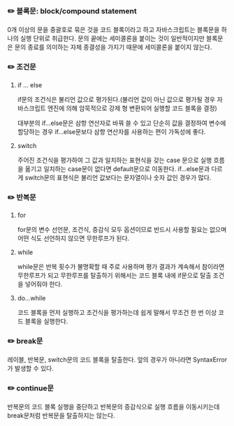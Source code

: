 ### ✏️ 블록문: block/compound statement

0개 이상의 문을 중괄호로 묶은 것을 코드 블록이라고 하고 자바스크립트는 블록문을 하나의 실행 단위로 취급한다. 문의 끝에는 세미콜론을 붙이는 것이 일반적이지만 블록문은 문의 종료를 의미하는 자체 종결성을 가지기 때문에 세미콜론을 붙이지 않는다.

### ✏️ 조건문

1. if … else

   if문의 조건식은 불리언 값으로 평가된다.(불리언 값이 아닌 값으로 평가될 경우 자바스크립트 엔진에 의해 암묵적으로 강제 형 변환되어 실행할 코드 블록을 결정)

   대부분의 if…else문은 삼항 연산자로 바꿔 쓸 수 있고 단순히 값을 결정하여 변수에 할당하는 경우 if…else문보다 삼항 연산자를 사용하는 편이 가독성에 좋다.

2. switch

   주어진 조건식을 평가하여 그 값과 일치하는 표현식을 갖는 case 문으로 실행 흐름을 옮기고 일치하는 case문이 없다면 default문으로 이동한다. if…else문과 다르게 switch문의 표현식은 불리언 값보다는 문자열이나 숫자 값인 경우가 많다.

### ✏️ 반복문

1. for

   for문의 변수 선언문, 조건식, 증감식 모두 옵션이므로 반드시 사용할 필요는 없으며 어떤 식도 선언하지 않으면 무한루프가 된다.

2. while

   while문은 반복 횟수가 불명확할 때 주로 사용하며 평가 결과가 계속해서 참이라면 무한루프가 되고 무한루프를 탈출하기 위해서는 코드 블록 내에 if문으로 탈출 조건을 넣어줘야 한다.

3. do…while

   코드 블록을 먼저 실행하고 조건식을 평가하는데 쉽게 말해서 무조건 한 번 이상 코드 블록을 실행한다.

### ✏️ break문

레이블, 반복문, switch문의 코드 블록을 탈출한다. 앞의 경우가 아니라면 SyntaxError가 발생할 수 있다.

### ✏️ continue문

반복문의 코드 블록 실행을 중단하고 반복문의 증감식으로 실행 흐름을 이동시키는데 break문처럼 반복문을 탈출하지는 않는다.
